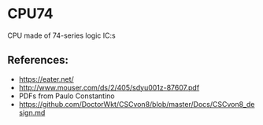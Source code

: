 # CPU74
CPU made of 74-series logic IC:s

## References:

* https://eater.net/
* http://www.mouser.com/ds/2/405/sdyu001z-87607.pdf
* PDFs from Paulo Constantino
* https://github.com/DoctorWkt/CSCvon8/blob/master/Docs/CSCvon8_design.md
